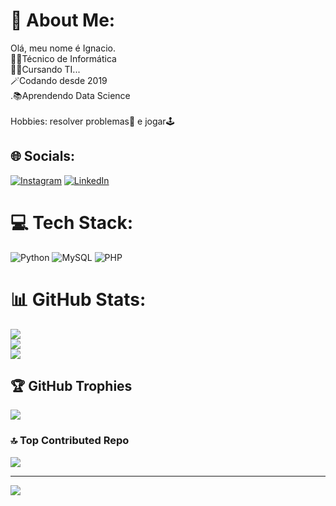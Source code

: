 # 💫 About Me:
Olá, meu nome é Ignacio.<br>👨‍🎓Técnico de Informática<br>👨‍🎓Cursando TI...<br>🪄Codando desde 2019<br>.📚Aprendendo Data Science<br><br>Hobbies: resolver problemas🤯 e jogar🕹️


## 🌐 Socials:
[![Instagram](https://img.shields.io/badge/Instagram-%23E4405F.svg?logo=Instagram&logoColor=white)](https://instagram.com/pulisaglio) [![LinkedIn](https://img.shields.io/badge/LinkedIn-%230077B5.svg?logo=linkedin&logoColor=white)](https://www.linkedin.com/in/ignacio-saglio-rossini-372646207)

# 💻 Tech Stack:
![Python](https://img.shields.io/badge/python-3670A0?style=for-the-badge&logo=python&logoColor=ffdd54) ![MySQL](https://img.shields.io/badge/mysql-%2300f.svg?style=for-the-badge&logo=mysql&logoColor=white) ![PHP](https://img.shields.io/badge/php-%23777BB4.svg?style=for-the-badge&logo=php&logoColor=white)
# 📊 GitHub Stats:
![](https://github-readme-stats.vercel.app/api?username=PuliSaglio&theme=dark&hide_border=false&include_all_commits=false&count_private=false)<br/>
![](https://github-readme-streak-stats.herokuapp.com/?user=PuliSaglio&theme=dark&hide_border=false)<br/>
![](https://github-readme-stats.vercel.app/api/top-langs/?username=PuliSaglio&theme=dark&hide_border=false&include_all_commits=false&count_private=false&layout=compact)

## 🏆 GitHub Trophies
![](https://github-profile-trophy.vercel.app/?username=PuliSaglio&theme=gitdimmed&no-frame=true&no-bg=false&margin-w=4)

### 🔝 Top Contributed Repo
![](https://github-contributor-stats.vercel.app/api?username=PuliSaglio&limit=5&theme=dark&combine_all_yearly_contributions=true)

---
[![](https://visitcount.itsvg.in/api?id=PuliSaglio&icon=2&color=11)](https://visitcount.itsvg.in)
